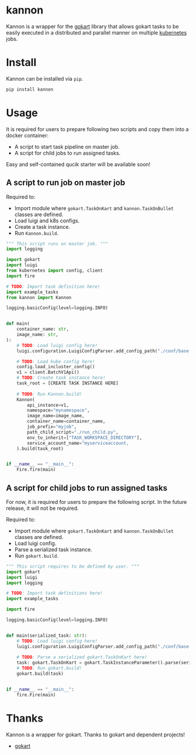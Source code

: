 # kannon

Kannon is a wrapper for the [gokart](https://github.com/m3dev/gokart) library that allows gokart tasks to be easily executed in a distributed and parallel manner on multiple [kubernetes](https://kubernetes.io/) jobs.

# Install
Kannon can be installed via `pip`.

```bash
pip install kannon
```

# Usage
It is required for users to prepare following two scripts and copy them into a docker container:
- A script to start task pipeline on master job.
- A script for child jobs to run assigned tasks.

Easy and self-contained qucik starter will be available soon!

## A script to run job on master job
Required to:
- Import module where `gokart.TaskOnKart` and `kannon.TaskOnBullet` classes are defined.
- Load luigi and k8s configs.
- Create a task instance.
- Run `Kannon.build`.

```python
""" This script runs on master job. """
import logging

import gokart
import luigi
from kubernetes import config, client
import fire

# TODO: Import task definition here!
import example_tasks
from kannon import Kannon

logging.basicConfig(level=logging.INFO)


def main(
    container_name: str,
    image_name: str,
):
    # TODO: Load luigi config here!
    luigi.configuration.LuigiConfigParser.add_config_path("./conf/base.ini")

    # TODO: Load kube config here!
    config.load_incluster_config()
    v1 = client.BatchV1Api()
    # TODO: Create task instance here!
    task_root = [CREATE TASK INSTANCE HERE]
    
    # TODO: Run Kannon.build!
    Kannon(
        api_instance=v1,
        namespace="mynamespace",
        image_name=image_name,
        container_name=container_name,
        job_prefix="myjob",
        path_child_script="./run_child.py",
        env_to_inherit=["TASK_WORKSPACE_DIRECTORY"],
        service_account_name="myserviceaccount,
    ).build(task_root)


if __name__ == "__main__":
    Fire.fire(main)
```

## A script for child jobs to run assigned tasks
For now, it is required for users to prepare the following script. In the future release, it will not be required.

Required to:
- Import module where `gokart.TaskOnKart` and `kannon.TaskOnBullet` classes are defined.
- Load luigi config.
- Parse a serialized task instance.
- Run `gokart.build`.

```python
""" This script requires to be defined by user. """
import gokart
import luigi
import logging

# TODO: Import task definitions here!
import example_tasks

import fire

logging.basicConfig(level=logging.INFO)


def main(serialized_task: str):
    # TODO: Load luigi config here!
    luigi.configuration.LuigiConfigParser.add_config_path("./conf/base.ini")
    
    # TODO: Parse a serialized gokart.TaskOnKart here!
    task: gokart.TaskOnKart = gokart.TaskInstanceParameter().parse(serialized_task)
    # TODO: Run gokart.build!
    gokart.build(task)


if __name__ == "__main__":
    fire.Fire(main)
```

# Thanks

Kannon is a wrapper for gokart. Thanks to gokart and dependent projects!

- [gokart](https://github.com/m3dev/gokart)

